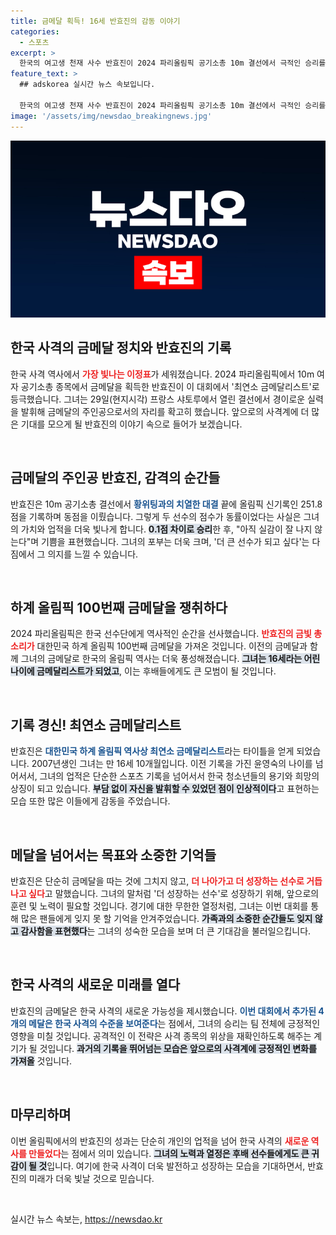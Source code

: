 ```yaml
---
title: 금메달 획득! 16세 반효진의 감동 이야기
categories:
  - 스포츠
excerpt: >
  한국의 여고생 천재 사수 반효진이 2024 파리올림픽 공기소총 10m 결선에서 극적인 승리를 거두며 최연소 금메달리스트가 되었습니다. 올림픽 100번째 금메달의 주인공이 된 반효진은 앞으로 더 큰 꿈을 향해 나아가겠다는 포부를 밝혔습니다!
feature_text: >
  ## adskorea 실시간 뉴스 속보입니다.

  한국의 여고생 천재 사수 반효진이 2024 파리올림픽 공기소총 10m 결선에서 극적인 승리를 거두며 최연소 금메달리스트가 되었습니다. 올림픽 100번째 금메달의 주인공이 된 반효진은 앞으로 더 큰 꿈을 향해 나아가겠다는 포부를 밝혔습니다!
image: '/assets/img/newsdao_breakingnews.jpg'
---
```


<p><img src="/assets/img/newsdao_breakingnews.jpg" alt="adskorea 속보" /></p>

<h2 data-ke-size="size26">한국 사격의 금메달 정치와 반효진의 기록</h2>

<p data-ke-size="size16">한국 사격 역사에서 <b><span style="color: #ee2323;">가장 빛나는 이정표</span></b>가 세워졌습니다. 2024 파리올림픽에서 10m 여자 공기소총 종목에서 금메달을 획득한 반효진이 이 대회에서 '최연소 금메달리스트'로 등극했습니다. 그녀는 29일(현지시각) 프랑스 샤토루에서 열린 결선에서 경이로운 실력을 발휘해 금메달의 주인공으로서의 자리를 확고히 했습니다. 앞으로의 사격계에 더 많은 기대를 모으게 될 반효진의 이야기 속으로 들어가 보겠습니다.</p>

<p data-ke-size="size16">&nbsp;</p>

<h2 data-ke-size="size26">금메달의 주인공 반효진, 감격의 순간들</h2>

<p data-ke-size="size16">반효진은 10m 공기소총 결선에서 <b><span style="color: #1a5490;">황위팅과의 치열한 대결</span></b> 끝에 올림픽 신기록인 251.8점을 기록하며 동점을 이뤘습니다. 그렇게 두 선수의 점수가 동률이었다는 사실은 그녀의 가치와 업적을 더욱 빛나게 합니다. <b><span style="background-color: #21538527;">0.1점 차이로 승리</span></b>한 후, "아직 실감이 잘 나지 않는다"며 기쁨을 표현했습니다. 그녀의 포부는 더욱 크며, '더 큰 선수가 되고 싶다'는 다짐에서 그 의지를 느낄 수 있습니다.</p>

<p data-ke-size="size16">&nbsp;</p>

<h2 data-ke-size="size26">하계 올림픽 100번째 금메달을 쟁취하다</h2>

<p data-ke-size="size16">2024 파리올림픽은 한국 선수단에게 역사적인 순간을 선사했습니다. <b><span style="color: #ee2323;">반효진의 금빛 총소리가</span></b> 대한민국 하계 올림픽 100번째 금메달을 가져온 것입니다. 이전의 금메달과 함께 그녀의 금메달로 한국의 올림픽 역사는 더욱 풍성해졌습니다. <b><span style="background-color: #21538527;">그녀는 16세라는 어린 나이에 금메달리스트가 되었고</span></b>, 이는 후배들에게도 큰 모범이 될 것입니다.</p>

<p data-ke-size="size16">&nbsp;</p>

<h2 data-ke-size="size26">기록 경신! 최연소 금메달리스트</h2>

<p data-ke-size="size16">반효진은 <b><span style="color: #1a5490;">대한민국 하계 올림픽 역사상 최연소 금메달리스트</span></b>라는 타이틀을 얻게 되었습니다. 2007년생인 그녀는 만 16세 10개월입니다. 이전 기록을 가진 윤영숙의 나이를 넘어서서, 그녀의 업적은 단순한 스포츠 기록을 넘어서서 한국 청소년들의 용기와 희망의 상징이 되고 있습니다. <b><span style="background-color: #21538527;">부담 없이 자신을 발휘할 수 있었던 점이 인상적이다</span></b>고 표현하는 모습 또한 많은 이들에게 감동을 주었습니다.</p>

<p data-ke-size="size16">&nbsp;</p>

<h2 data-ke-size="size26">메달을 넘어서는 목표와 소중한 기억들</h2>

<p data-ke-size="size16">반효진은 단순히 금메달을 따는 것에 그치지 않고, <b><span style="color: #ee2323;">더 나아가고 더 성장하는 선수로 거듭나고 싶다</span></b>고 말했습니다. 그녀의 말처럼 '더 성장하는 선수'로 성장하기 위해, 앞으로의 훈련 및 노력이 필요할 것입니다. 경기에 대한 무한한 열정처럼, 그녀는 이번 대회를 통해 많은 팬들에게 잊지 못 할 기억을 안겨주었습니다. <b><span style="background-color: #21538527;">가족과의 소중한 순간들도 잊지 않고 감사함을 표현했다</span></b>는 그녀의 성숙한 모습을 보며 더 큰 기대감을 불러일으킵니다.</p>

<p data-ke-size="size16">&nbsp;</p>

<h2 data-ke-size="size26">한국 사격의 새로운 미래를 열다</h2>

<p data-ke-size="size16">반효진의 금메달은 한국 사격의 새로운 가능성을 제시했습니다. <b><span style="color: #1a5490;">이번 대회에서 추가된 4개의 메달은 한국 사격의 수준을 보여준다</span></b>는 점에서, 그녀의 승리는 팀 전체에 긍정적인 영향을 미칠 것입니다. 공격적인 이 전략은 사격 종목의 위상을 재확인하도록 해주는 계기가 될 것입니다. <b><span style="background-color: #21538527;">과거의 기록을 뛰어넘는 모습은 앞으로의 사격계에 긍정적인 변화를 가져올</span></b> 것입니다.</p>

<p data-ke-size="size16">&nbsp;</p>

<h2 data-ke-size="size26">마무리하며</h2>

<p data-ke-size="size16">이번 올림픽에서의 반효진의 성과는 단순히 개인의 업적을 넘어 한국 사격의 <b><span style="color: #ee2323;">새로운 역사를 만들었다</span></b>는 점에서 의미 있습니다. <b><span style="background-color: #21538527;">그녀의 노력과 열정은 후배 선수들에게도 큰 귀감이 될 것</span></b>입니다. 여기에 한국 사격이 더욱 발전하고 성장하는 모습을 기대하면서, 반효진의 미래가 더욱 빛날 것으로 믿습니다.</p>

<p data-ke-size="size16">&nbsp;</p>
실시간 뉴스 속보는, <a href="https://newsdao.kr" rel="dofollow">https://newsdao.kr</a>


